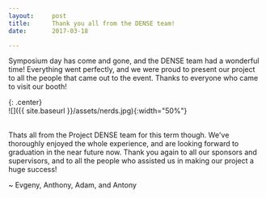 ```yaml
---
layout:     post
title:      Thank you all from the DENSE team!
date:       2017-03-18

---
```


Symposium day has come and gone, and the DENSE team had a wonderful time! Everything went perfectly, and we were proud to present our project to all the people that came out to the event. Thanks to everyone who came to visit our booth!

{: .center}
<br>
![]({{ site.baseurl }}/assets/nerds.jpg){:width="50%"}
<br><br>

Thats all from the Project DENSE team for this term though. We've thoroughly enjoyed the whole experience, and are looking forward to graduation in the near future now. Thank you again to all our sponsors and supervisors, and to all the people who assisted us in making our project a huge success!

~ Evgeny, Anthony, Adam, and Antony